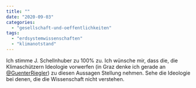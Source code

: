 ```yaml
---
title: ""
date: "2020-09-03"
categories: 
  - "gesellschaft-und-oeffentlichkeiten"
tags: 
  - "erdsystemwissenschaften"
  - "klimanotstand"
---
```


Ich stimme J. Schellnhuber zu 100% zu. Ich wünsche mir, dass die, die Klimaschützern Ideologie vorwerfen (in Graz denke ich gerade an [@GuenterRiegler](https://twitter.com/GuenterRiegler "(1) Günter Riegler (@GuenterRiegler) / Twitter")) zu diesen Aussagen Stellung nehmen. Sehe die Ideologie bei denen, die die Wissenschaft nicht verstehen.
